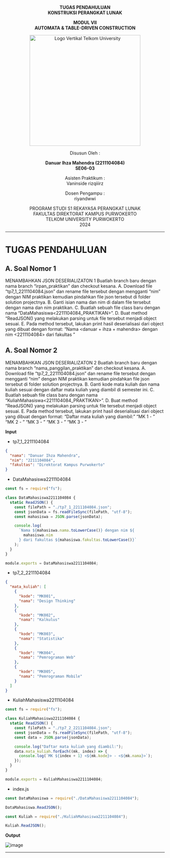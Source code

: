 <div align="center">

**TUGAS PENDAHULUAN**  
**KONSTRUKSI PERANGKAT LUNAK**

**MODUL VII**  
**AUTOMATA & TABLE-DRIVEN CONSTRUCTION**

<img src="https://github.com/user-attachments/assets/637271ab-0240-4561-a7a6-04cb1169f636" alt="Logo Vertikal Telkom University" width="350"/>

Disusun Oleh :

**Danuar Ihza Mahendra (2211104084)**  
**SE06-03**

Asisten Praktikum :  
Vaninside
rizqiiirz

Dosen Pengampu :  
riyandwwi

PROGRAM STUDI S1 REKAYASA PERANGKAT LUNAK  
FAKULTAS DIREKTORAT KAMPUS PURWOKERTO  
TELKOM UNIVERSITY PURWOKERTO  
2024

</div>

---

# TUGAS PENDAHULUAN

## A. Soal Nomor 1

MENAMBAHKAN JSON DESERIALIZATON 1
Buatlah branch baru dengan nama branch “irpan_praktikan” dan checkout kesana.
A. Download file “tp7_1_2211104084.json” dan rename file tersebut dengan mengganti “nim”
dengan NIM praktikan kemudian pindahkan file json tersebut di folder solution
projectnya.
B. Ganti isian nama dan nim di dalam file tersebut dengan nama dan nim praktikan.
C. Buatlah sebuah file class baru dengan nama “DataMahasiswa<2211104084_PRAKTIKAN>”.
D. Buat method “ReadJSON() yang melakukan parsing untuk file tersebut menjadi object
sesuai.
E. Pada method tersebut, lakukan print hasil deserialisasi dari object yang dibuat dengan
format:
“Nama <danuar + ihza + mahendra> dengan nim <2211104084> dari fakultas <informatika>”

## A. Soal Nomor 2

MENAMBAHKAN JSON DESERIALIZATON 2
Buatlah branch baru dengan nama branch “nama_panggilan_praktikan” dan checkout kesana.
A. Download file “tp7_2_2211104084.json” dan rename file tersebut dengan mengganti “nim” dengan
NIM praktikan kemudian pindahkan file json tersebut di folder solution projectnya.
B. Ganti kode mata kuliah dan nama kuliah sesuai dengan daftar mata kuliah yang diambil di
semester ini.
C. Buatlah sebuah file class baru dengan nama “KuliahMahasiswa<2211104084_PRAKTIKAN>”.
D. Buat method “ReadJSON() yang melakukan parsing untuk file tersebut menjadi object
sesuai.
E. Pada method tersebut, lakukan print hasil deserialisasi dari object yang dibuat dengan format:
“Daftar mata kuliah yang diambil:”
“MK 1 <Design Thinking> - <Design Thinking>”
“MK 2 <Kalkulus> - <Kalkulus>”
“MK 3 <Statistika> - <Statistika>”
“MK 3 <Pemrograman Web> - <Pemrograman Web>”
“MK 3 <Pemrograman Mobile> - <Pemrograman Mobile>”

**Input**

- tp7_1_2211104084

```json
{
  "nama": "Danuar Ihza Mahendra",
  "nim": "2211104084",
  "fakultas": "Direktorat Kampus Purwokerto"
}
```

- DataMahasiswa2211104084

```js
const fs = require("fs");

class DataMahasiswa2211104084 {
  static ReadJSON() {
    const filePath = "./tp7_1_2211104084.json";
    const jsonData = fs.readFileSync(filePath, "utf-8");
    const mahasiswa = JSON.parse(jsonData);

    console.log(
      `Nama ${mahasiswa.nama.toLowerCase()} dengan nim ${
        mahasiswa.nim
      } dari fakultas ${mahasiswa.fakultas.toLowerCase()}`
    );
  }
}

module.exports = DataMahasiswa2211104084;
```

- tp7_2_2211104084

```json
{
  "mata_kuliah": [
    {
      "kode": "MK001",
      "nama": "Design Thinking"
    },
    {
      "kode": "MK002",
      "nama": "Kalkulus"
    },
    {
      "kode": "MK003",
      "nama": "Statistika"
    },
    {
      "kode": "MK004",
      "nama": "Pemrograman Web"
    },
    {
      "kode": "MK005",
      "nama": "Pemrograman Mobile"
    }
  ]
}
```

- KuliahMahasiswa2211104084

```js
const fs = require("fs");

class KuliahMahasiswa2211104084 {
  static ReadJSON() {
    const filePath = "./tp7_2_2211104084.json";
    const jsonData = fs.readFileSync(filePath, "utf-8");
    const data = JSON.parse(jsonData);

    console.log("Daftar mata kuliah yang diambil:");
    data.mata_kuliah.forEach((mk, index) => {
      console.log(`MK ${index + 1} <${mk.kode}> - <${mk.nama}>`);
    });
  }
}

module.exports = KuliahMahasiswa2211104084;
```

- index.js

```js
const DataMahasiswa = require("./DataMahasiswa2211104084");

DataMahasiswa.ReadJSON();

const Kuliah = require("./KuliahMahasiswa2211104084");

Kuliah.ReadJSON();
```

**Output**

![image](https://github.com/user-attachments/assets/93c2c3ef-472f-466c-96e9-466ed03069e1)

---